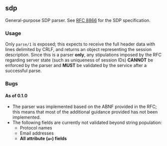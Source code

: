 ## sdp

General-purpose SDP parser.  See [RFC 8866][rfc8866] for the SDP specification.

### Usage

Only `parse/1` is exposed; this expects to receive the full header data with
lines delimited by CRLF, and returns an object representing the session
description.  Since this is a parser **only**, any stipulations imposed by the
RFC regarding server state (such as uniqueness of session IDs) **CANNOT** be
enforced by the parser and **MUST** be validated by the service after a
successful parse.

### Bugs

#### As of 0.1.0

* The parser was implemented based on the ABNF provided in the RFC; this means
  that most of the additional guidance provided has not been implemented.
* The following fields are currently not validated beyond string population:
  * Protocol names
  * Email addresses
  * **All attribute (`a=`) fields**

[rfc8866]: https://datatracker.ietf.org/doc/html/rfc8866
